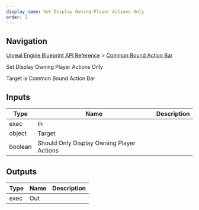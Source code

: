 ```yaml
---
display_name: Set Display Owning Player Actions Only
order: 1
---
```

## Navigation

[Unreal Engine Blueprint API Reference](https://dev.epicgames.com/documentation/en-us/unreal-engine/BlueprintAPI) > [Common Bound Action Bar](https://dev.epicgames.com/documentation/en-us/unreal-engine/BlueprintAPI/CommonBoundActionBar)

Set Display Owning Player Actions Only

Target is Common Bound Action Bar

## Inputs

| Type | Name | Description |
| --- | --- | --- |
| exec | In |  |
| object | Target |  |
| boolean | Should Only Display Owning Player Actions |  |

## Outputs

| Type | Name | Description |
| --- | --- | --- |
| exec | Out |  |
